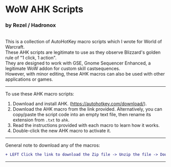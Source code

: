 # WoW AHK Scripts
### by Rezel / Hadronox
<br/>
This is a collection of AutoHotKey macro scripts which I wrote for World of Warcraft.<br/>
These AHK scripts are legitimate to use as they observe Blizzard's golden rule of "1 click, 1 action".<br/>
They are designed to work with GSE, Gnome Sequencer Enhanced, a legitimate WoW addon for custom skill castsequences.<br/>
However, with minor editing, these AHK macros can also be used with other applications or games.

---

To use these AHK macro scripts:
1. Download and install AHK. (https://autohotkey.com/download/).
2. Download the AHK macro from the link provided. Alternatively, you can copy/paste the script code into an empty text file, then rename its extension from `.txt` to `ahk`.
3. Read the instructions provided with each macro to learn how it works.
4. Double-click the new AHK macro to activate it.

---

General note to download any of the macros:

```diff
+ LEFT Click the link to download the Zip file -> Unzip the file -> Double-click the AHK macro to use it.
```

---

